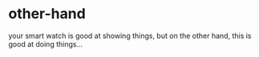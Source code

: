 # other-hand
your smart watch is good at showing things, but on the other hand, this is good at doing things...
